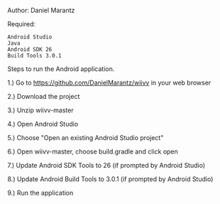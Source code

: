 Author: Daniel Marantz

Required:

	Android Studio
	Java
	Android SDK 26
	Build Tools 3.0.1

Steps to run the Android application.

1.) Go to https://github.com/DanielMarantz/wiivv in your web browser

2.) Download the project

3.) Unzip wiivv-master

4.) Open Android Studio

5.) Choose "Open an existing Android Studio project"

6.) Open wiivv-master, choose build.gradle and click open

7.) Update Android SDK Tools to 26 (if prompted by Android Studio)

8.) Update Android Build Tools to 3.0.1 (if prompted by Android Studio)

9.) Run the application
